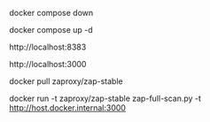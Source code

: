 docker compose down

docker compose up -d

http://localhost:8383

http://localhost:3000

docker pull zaproxy/zap-stable

docker run -t zaproxy/zap-stable zap-full-scan.py -t http://host.docker.internal:3000
